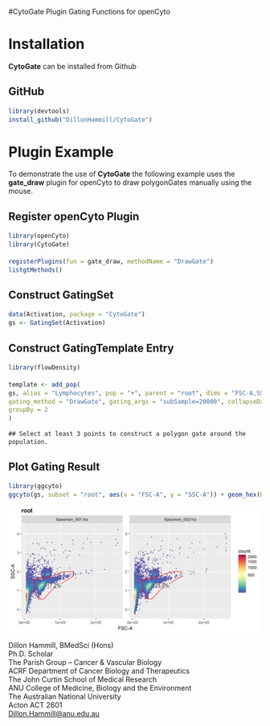 
\#CytoGate Plugin Gating Functions for openCyto

# Installation

**CytoGate** can be installed from Github

## GitHub

``` r
library(devtools)
install_github("DillonHammill/CytoGate")
```

# Plugin Example

To demonstrate the use of **CytoGate** the following example uses the
**gate\_draw** plugin for openCyto to draw polygonGates manually using
the mouse.

## Register openCyto Plugin

``` r
library(openCyto)
library(CytoGate)

registerPlugins(fun = gate_draw, methodName = "DrawGate")
listgtMethods()
```

## Construct GatingSet

``` r
data(Activation, package = "CytoGate")
gs <- GatingSet(Activation)
```

## Construct GatingTemplate Entry

``` r
library(flowDensity)

template <- add_pop(
gs, alias = "Lymphocytes", pop = "+", parent = "root", dims = "FSC-A,SSC-A", 
gating_method = "DrawGate", gating_args = "subSample=20000", collapseDataForGating = TRUE,
groupBy = 2
)
```

    ## Select at least 3 points to construct a polygon gate around the population.

## Plot Gating Result

``` r
library(ggcyto)
ggcyto(gs, subset = "root", aes(x = "FSC-A", y = "SSC-A")) + geom_hex(bins = 100) + geom_gate("Lymphocytes") + geom_stats()
```

![](DrawGate.png)

Dillon Hammill, BMedSci (Hons) <br /> Ph.D. Scholar <br /> The Parish
Group – Cancer & Vascular Biology <br /> ACRF Department of Cancer
Biology and Therapeutics <br /> The John Curtin School of Medical
Research <br /> ANU College of Medicine, Biology and the Environment
<br /> The Australian National University <br /> Acton ACT 2601 <br />
<Dillon.Hammill@anu.edu.au>
